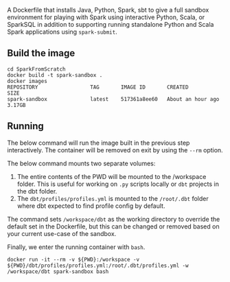 A Dockerfile that installs Java, Python, Spark, sbt to give a full sandbox environment for playing with Spark using interactive Python, Scala, or SparkSQL in addition to supporting running standalone Python and Scala Spark applications using `spark-submit`.

## Build the image

```
cd SparkFromScratch
docker build -t spark-sandbox .
docker images
REPOSITORY                 TAG       IMAGE ID       CREATED             SIZE
spark-sandbox              latest    517361a8ee60   About an hour ago   3.17GB
```

## Running

The below command will run the image built in the previous step interactively. The container will be removed on exit by using the `--rm` option.

The below command mounts two separate volumes:
1. The entire contents of the PWD will be mounted to the /workspace folder. This is useful for working on `.py` scripts locally or `dbt` projects in the dbt folder.
2. The `dbt/profiles/profiles.yml` is mounted to the `/root/.dbt` folder where dbt expected to find profile config by default.

The command sets `/workspace/dbt` as the working directory to override the default set in the Dockerfile, but this can be changed or removed based on your current use-case of the sandbox.

Finally, we enter the running container with `bash`.

```
docker run -it --rm -v ${PWD}:/workspace -v ${PWD}/dbt/profiles/profiles.yml:/root/.dbt/profiles.yml -w /workspace/dbt spark-sandbox bash
```